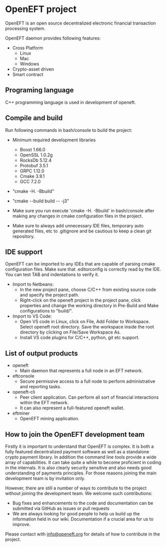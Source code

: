 # OpenEFT project

OpenEFT is an open source decentralized electronic financial transaction processing system.

OpenEFT daemon provides following features:
 * Cross Platform
    - Linux
    - Mac
    - Windows
 * Crypto-asset driven
 * Smart contract

## Programing language
C++ programming language is used in development of openeft.

## Compile and build
Run following commands in bash/console to build the project:
  * Minimum required development libraries
    - Boost 1.66.0
    - OpenSSL 1.0.2g
    - RocksDb 5.12.4
    - Protobuf 3.5.1
    - GRPC 1.12.0
    - Cmake 3.9.1
    - GCC 7.2.0

  * "cmake -H. -Bbuild"
  * "cmake --build build -- -j3"
  * Make sure you run execute 'cmake -H. -Bbuild' in bash/console after making any changes in 
    cmake configuration files in the project.
  * Make sure to always add unnecessary IDE files, temporary auto generated files, etc to .gitignore
    and be cautious to keep a clean git repository.

## IDE support
OpenEFT can be imported to any IDEs that are capable of parsing cmake configuration files.
Make sure that .editorconfig is correctly read by the IDE. You can test TAB and indentations
    to verify it.
 * Import to Netbeans:
    - In the new project pane, choose C/C++ from existing source code and specify the project path.
    - Right-click on the openeft project in the project pane, click properties and change the working
      directory in Pre-Build and Make configurations to "build/".
 * Import to VS Code:
    - Open VS code in Linux, click on File, Add Folder to Workspace. Select openeft root directory.
      Save the workspace inside the root directory by clicking on File/Save Workspace As.
    - Install VS code plugins for C/C++, python, git etc support.

## List of output products
  * openeft
    - Main daemon that represents a full node in an EFT network.
  * eftconsole
    - Secure permissive access to a full node to perform administrative and reporting tasks.
  * openeft-cli
    - Peer client application. Can perform all sort of financial interactions within the EFT network.
    - It can also represent a full-featured openeft wallet.
  * eftminer
    - OpenEFT mining application.

## How to join the OpenEFT development team
Firstly it is important to understand that OpenEFT is complex. It is both a fully featured decentralized payment software as well as a standalone crypto payment library. In addition the command line tools provide a wide array of capabilities. It can take quite a while to become proficient in coding in the internals. It is also clearly security sensitive and also needs good understanding of payments principles. For those reasons joining the main development team is by invitation only.

However, there are still a number of ways to contribute to the project without joining the development team. We welcome such contributions:
  * Bug fixes and enhancements to the code and documentation can be submitted via GitHub as issues or pull requests
  * We are always looking for good people to help us build up the information held in our wiki. Documentation if a crucial area for us to improve. 

Please contact with info@openeft.org for details of how to contribute in the project.